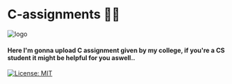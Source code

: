 # C-assignments 👩‍💻
![logo](https://telegra.ph//file/e5f2d02f836f10bcb5fba.jpg)

#### Here I'm gonna upload C assignment given by my college, if you're a CS student it might be helpful for you aswell..
[![License: MIT](https://img.shields.io/badge/License-MIT-yellow.svg)](https://opensource.org/licenses/MIT)
